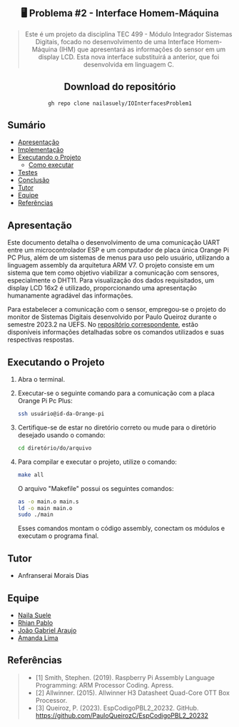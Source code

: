 <div align="center">
<h2> 🖥️ Problema #2 - Interface Homem-Máquina </h2>
<div align="center">


</div>

> Este é um projeto da disciplina TEC 499 - Módulo Integrador Sistemas Digitais, focado no desenvolvimento de uma Interface Homem-Máquina (IHM) que apresentará as informações do sensor em um display LCD. Esta nova interface substituirá a anterior, que foi desenvolvida em linguagem C.

## Download do repositório


```
gh repo clone nailasuely/IOInterfacesProblem1
```

<div align="left">
	
## Sumário
- [Apresentação](#apresentação)
- [Implementação](#implementação)
- [Executando o Projeto](#executando-o-projeto)
  - [Como executar](#como-executar)
- [Testes](#testes)
- [Conclusão](#conclusão) 
- [Tutor](#tutor)
- [Equipe](#equipe)
- [Referências](#referências)

  
## Apresentação 
Este documento detalha o desenvolvimento de uma comunicação UART entre um microcontrolador ESP e um computador de placa única Orange Pi PC Plus, além de um sistemas de menus para uso pelo usuário, utilizando a linguagem assembly da arquitetura ARM V7. O projeto consiste em um sistema que tem como objetivo viabilizar a comunicação com sensores, especialmente o DHT11. Para visualização dos dados requisitados, um display LCD 16x2 é utilizado, proporcionando uma apresentação humanamente agradável  das informações.

Para estabelecer a comunicação com o sensor, empregou-se o projeto do monitor de Sistemas Digitais desenvolvido por Paulo Queiroz durante o semestre 2023.2 na UEFS. No [repositório correspondente](https://github.com/PauloQueirozC/EspCodigoPBL2_20232), estão disponíveis informações detalhadas sobre os comandos utilizados e suas respectivas respostas.


## Executando o Projeto
1. Abra o terminal.
   
2. Executar-se o seguinte comando para a comunicação com a placa Orange Pi Pc Plus: 
    ```bash
    ssh usuário@id-da-Orange-pi
    ```
3. Certifique-se de estar no diretório correto ou mude para o diretório desejado usando o comando:
    ```bash
    cd diretório/do/arquivo
    ```
4. Para compilar e executar o projeto, utilize o comando:
    ```bash
    make all
    ```
   O arquivo "Makefile" possui os seguintes comandos:
    ```bash
    as -o main.o main.s
    ld -o main main.o
    sudo ./main
    ```
    Esses comandos montam o código assembly, conectam os módulos e executam o programa final.

## Tutor 
- Anfranserai Morais Dias

## Equipe 
- [Naila Suele](https://github.com/nailasuely)
- [Rhian Pablo](https://github.com/rhianpablo11)
- [João Gabriel Araujo](https://github.com/joaogabrielaraujo)
- [Amanda Lima](https://github.com/AmandaLimaB)



## Referências 
> - [1] Smith, Stephen. (2019). Raspberry Pi Assembly Language Programming: ARM Processor Coding. Apress.
> - [2]  Allwinner. (2015). Allwinner H3 Datasheet Quad-Core OTT Box Processor.
> - [3] Queiroz, P. (2023). EspCodigoPBL2_20232. GitHub. https://github.com/PauloQueirozC/EspCodigoPBL2_20232



</div>
